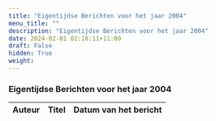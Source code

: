 ```yaml
---
title: "Eigentijdse Berichten voor het jaar 2004"
menu_title: ""
description: "Eigentijdse Berichten voor het jaar 2004"
date: 2024-02-01 02:18:11+11:00
draft: False
hidden: True
weight: 
---
```

### Eigentijdse Berichten voor het jaar 2004

**Auteur** | **Titel** | **Datum van het bericht**
---|---|---
